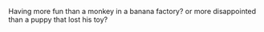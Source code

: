 Having more fun than a monkey in a banana factory?
or more disappointed than a puppy that lost his toy?

